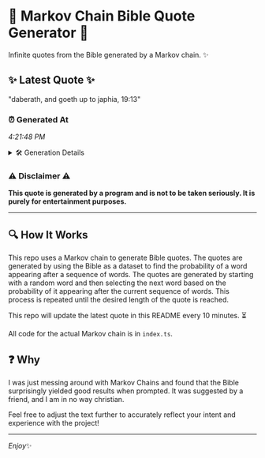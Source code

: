 # 📖 Markov Chain Bible Quote Generator 📖

Infinite quotes from the Bible generated by a Markov chain. ✨

## ✨ Latest Quote ✨
"daberath, and goeth up to japhia, 19:13"

### ⏰ Generated At
*4:21:48 PM*

<details>
    <summary>🛠️ Generation Details</summary>
    <p>
        <strong>🌱 Seed:</strong> daberath,<br>
        <strong>🔄 Iterations:</strong> 6<br>
        <strong>📜 Context History:</strong><br>[ daberath, ]: and<br>[ daberath,, and ]: goeth<br>[ daberath,, and, goeth ]: up<br>[ daberath,, and, goeth, up ]: to<br>[ daberath,, and, goeth, up, to ]: japhia,<br>[ daberath,, and, goeth, up, to, japhia, ]: 19:13<br>
    </p>
</details>

### ⚠️ Disclaimer ⚠️
**This quote is generated by a program and is not to be taken seriously. It is purely for entertainment purposes.**

---

## 🔍 How It Works

This repo uses a Markov chain to generate Bible quotes. The quotes are generated by using the Bible as a dataset to find the probability of a word appearing after a sequence of words. The quotes are generated by starting with a random word and then selecting the next word based on the probability of it appearing after the current sequence of words. This process is repeated until the desired length of the quote is reached.

This repo will update the latest quote in this README every 10 minutes. ⏳

All code for the actual Markov chain is in `index.ts`.

## ❓ Why

I was just messing around with Markov Chains and found that the Bible surprisingly yielded good results when prompted. 
It was suggested by a friend, and I am in no way christian.

Feel free to adjust the text further to accurately reflect your intent and experience with the project!

---

*Enjoy*✨
